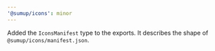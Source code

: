 ```yaml
---
'@sumup/icons': minor
---
```


Added the `IconsManifest` type to the exports. It describes the shape of `@sumup/icons/manifest.json`.
